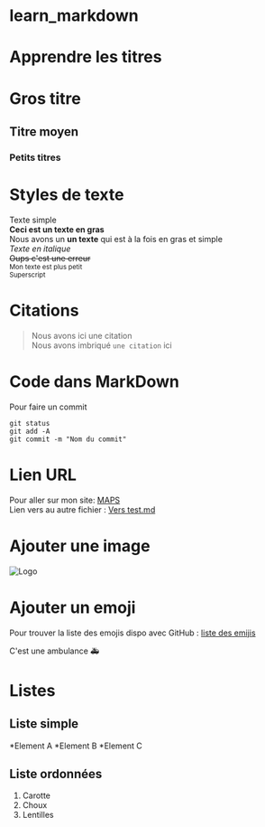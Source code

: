 # learn_markdown

# Apprendre les titres
# Gros titre 
## Titre moyen
### Petits titres


# Styles de texte
Texte simple  
**Ceci est un texte en gras**  
Nous avons un __un texte__ qui est à la fois en gras et simple  
*Texte en italique*  
~~Oups c'est une erreur~~  
<sub>Mon texte est plus petit</sub>  
<sup>Superscript</sup>  
  
 # Citations
 > Nous avons ici une citation  
 Nous avons imbriqué `une citation` ici
   
   
 # Code dans MarkDown
   
 Pour faire un commit
 
 ```
 git status 
 git add -A
 git commit -m "Nom du commit"
 ```
   
 # Lien URL
 
 Pour aller sur mon site: [MAPS](https://www.google.com/maps)  
 Lien vers au autre fichier : [Vers test.md](test.md)
   
 # Ajouter une image  
 
 ![Logo](https://expleo.com/global/fr/wp-content/uploads/2019/02/expleo-logo-and-tagline.png)
 
 
 # Ajouter un emoji
 
 Pour trouver la liste des emojis dispo avec GitHub : [liste des emijis](https://github.com/yodamad/gitlab-emoji)
 
 
 C'est une ambulance :ambulance:  
 
 
 # Listes  
 
 ## Liste simple  
 *Element A
 *Element B
 *Element C
 
 ## Liste ordonnées
 1. Carotte
 2. Choux
 3. Lentilles
 
 
 
 
 
 
 
 
 
 